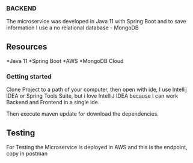 ### BACKEND
The microservice was developed in Java 11 with Spring Boot and to save information I use a no relational database - MongoDB

## Resources
*Java 11
*Spring Boot
*AWS
*MongoDB Cloud


### Getting started

Clone Project to a path of your computer, then open with ide, I use Intellij IDEA or Spring Tools Suite,
but i love IntelliJ IDEA because I can work Backend and Frontend in a single ide.

Then execute maven update for download the dependencies.

## Testing

For Testing the Microservice is deployed in AWS and this is the endpoint, copy in postman 



 
